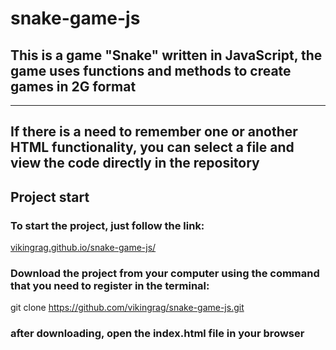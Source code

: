 # **snake-game-js**

## This is a game **"Snake"** written in JavaScript, the game uses functions and methods to create games in 2G format
___

## If there is a need to remember one or another HTML functionality, you can select a file and view the code directly in the repository


## Project start

### To start the project, just follow the link:
[vikingrag.github.io/snake-game-js/](vikingrag.github.io/snake-game-js/)
### Download the project from your computer using the command that you need to register in the terminal:
git clone https://github.com/vikingrag/snake-game-js.git
### after downloading, open the **index.html** file in your browser
